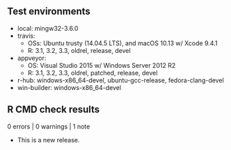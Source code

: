 ## Test environments

* local: mingw32-3.6.0
* travis:
  - OSs: Ubuntu trusty (14.04.5 LTS), and macOS 10.13 w/ Xcode 9.4.1
  - R: 3.1, 3.2, 3.3, oldrel, release, devel
* appveyor:
  - OS: Visual Studio 2015 w/ Windows Server 2012 R2 
  - R: 3.1, 3.2, 3.3, oldrel, patched, release, devel
* r-hub: windows-x86_64-devel, ubuntu-gcc-release, fedora-clang-devel
* win-builder: windows-x86_64-devel

## R CMD check results

0 errors | 0 warnings | 1 note

* This is a new release.
